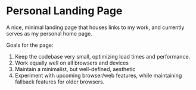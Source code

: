# Personal Landing Page
A nice, minimal landing page that houses links to my work, and currently serves as my personal home page.

Goals for the page:

1. Keep the codebase very small, optimizing load times and performance.
2. Work equally well on all browsers and devices
3. Maintain a minimalist, but well-defined, aesthetic
4. Experiment with upcoming browser/web features, while maintaining fallback features for older browsers.